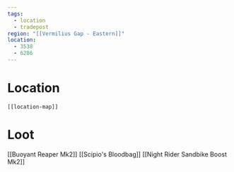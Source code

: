 ```yaml
---
tags:
  - location
  - tradepost
region: "[[Vermilius Gap - Eastern]]"
location:
  - 3538
  - 6286
---
```

# Location
```meta-bind-embed
[[location-map]]
```
# Loot
[[Buoyant Reaper Mk2]]
[[Scipio's Bloodbag]]
[[Night Rider Sandbike Boost Mk2]]
